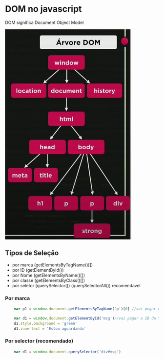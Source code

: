 # DOM no javascript

DOM significa Document Object Model

![Alt ou título da imagem](image/arvoreDOM.jpg)

## Tipos de Seleção

* por marca (getElementsByTagName()[])
* por ID (getElementById())
* por Nome (getElementsByName()[])
* por classe (getElementsByClass()[])
* por seletor (querySelector()) (querySelectorAll()) recomendavel

### Por marca

~~~javascript
    var p1 = window.document.getElementsByTagName('p')[0] //vai pegar o primeiro paragrafo do documento
~~~

~~~javascript
    var d1 = window.document.getElementById('msg')//vai pegar o ID da tag
    d1.style.background = 'green'
    d1.innertext = 'Estou aguardando'
~~~

### Por selector (recomendado)

~~~javascript
    var d1 = window.document.querySelector('div#msg')   
~~~